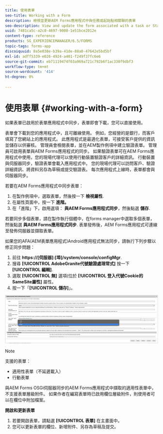 ```yaml
---
title: 使用表單
seo-title: Working with a Form
description: 檢視並更新AEM Forms應用程式中與任務或起始點相關聯的表單
seo-description: View and update the form associated with a task or Startpoint in the AEM Forms app
uuid: 7481ca5c-a2c0-4697-9008-1e51bce2012e
content-type: reference
products: SG_EXPERIENCEMANAGER/6.5/FORMS
topic-tags: forms-app
discoiquuid: 8a5e038e-b39a-41de-88a0-47642e5bd5bf
exl-id: adff5339-e026-4924-a401-f249f37fc6e6
source-git-commit: eb71119474f03a969a721c792b6f1ac330f9dbf3
workflow-type: tm+mt
source-wordcount: '414'
ht-degree: 0%

---
```


# 使用表單 {#working-with-a-form}

如果表單已啟用於表單應用程式中同步，表單即會下載，您可以直接使用。

表單會下載到您的應用程式中，且可離線使用。 例如，您經營的是銀行，而客戶填寫了您網站上的應用程式。 此應用程式是最適化表單，可接受客戶提供的資訊並儲存以供審核。 管理員會檢閱表單，並在AEM製作例項中建立驗證表單。 管理員可啟用表單與AEM Forms應用程式的同步。 如果驗證表單可在AEM Forms應用程式中使用，您的現場代理可以使用行動裝置驗證客戶的詳細資訊。 行動裝置與伺服器同步，驗證表單會載入應用程式中。 您的現場代理可以訪問客戶、驗證詳細資訊、將資料另存為草稿或提交驗證表。 每次應用程式上線時，表單都會與伺服器同步。

若要在AEM Forms應用程式中同步表單：

1. 在製作例項中，選取表單，然後按一下 **檢視屬性**.
1. 在屬性頁面中，按一下 **進階。**
1. 在「進階」下，啟用選項： **與AEM Forms應用程式同步**，然後點選 **儲存**.

若要同步多個表單，請在製作執行個體中，在forms manager中選取多個表單，然後點選 **與AEM Forms應用程式同步**. 表單發佈後，AEM Forms應用程式可連線至發佈伺服器並擷取表單。

如果您的AFA(AEM表單應用程式)Android應用程式無法同步，請執行下列步驟以修正同步問題：

1. 前往 **https://[伺服器]:[埠]/system/console/configMgr**.
1. 搜尋 **[!UICONTROL AdobeGranite代號驗證處理常式]** 按一下 **[!UICONTROL 編輯]**.
1. 選取 **[!UICONTROL 無]** 選項(位於 **[!UICONTROL 登入代號Cookie的SameSite屬性]** 屬性。
1. 按一下「**[!UICONTROL 儲存]**」。

![與AFA Android應用程式同步影像](/help/forms/using/assets/afaandroid.png)

>[!NOTE]
>
>支援的表單：
>
>* 適用性表單（不延遲載入）
>* 行動表單
>
>與AEM Forms OSGi伺服器同步的AEM Forms應用程式中擷取的適用性表單中，不支援表單層級附件。 如果作者在編寫表單時已啟用欄位層級附件，則使用者可以在欄位中附加檔案。


**開啟和更新表單**

1. 若要開啟表單，請點選 **[!UICONTROL 表單]** 在主畫面中。
1. 您可以更新表單的欄位、新增附件、另存為草稿及提交。

